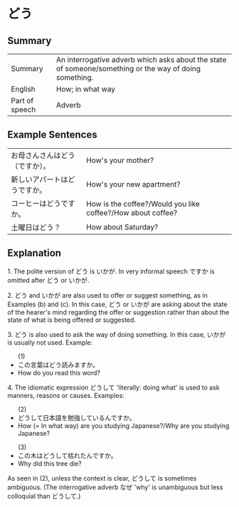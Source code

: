 # どう

## Summary

<table><tr>   <td>Summary</td>   <td>An interrogative adverb which asks about the state of someone/something or the way of doing something.</td></tr><tr>   <td>English</td>   <td>How; in what way</td></tr><tr>   <td>Part of speech</td>   <td>Adverb</td></tr></table>

## Example Sentences

<table><tr>   <td>お母さんさんはどう（ですか）。</td>   <td>How's your mother?</td></tr><tr>   <td>新しいアパートはどうですか。</td>   <td>How's your new apartment?</td></tr><tr>   <td>コーヒーはどうですか。</td>   <td>How is the coffee?/Would you like coffee?/How about coffee?</td></tr><tr>   <td>土曜日はどう？</td>   <td>How about Saturday?</td></tr></table>

## Explanation

<p>1. The polite version of <span class="cloze">どう</span> is いかが. In very informal speech ですか is omitted after <span class="cloze">どう</span> or いかが.</p>  <p>2. <span class="cloze">どう</span> and いかが are also used to offer or suggest something, as in Examples (b) and (c). In this case, <span class="cloze">どう</span> or いかが are asking about the state of the hearer's mind regarding the offer or suggestion rather than about the state of what is being offered or suggested.</p>  <p>3. <span class="cloze">どう</span> is also used to ask the way of doing something. In this case, いかが is usually not used. Example:</p>  <ul>(1) <li>この言葉は<span class="cloze">どう</span>読みますか。</li> <li>How do you read this word?</li> </ul>  <p>4. The idiomatic expression <span class="cloze">どう</span>して 'literally: doing what' is used to ask manners, reasons or causes. Examples:</p>  <ul>(2) <li><span class="cloze">どう</span>して日本語を勉強しているんですか。</li> <li>How (= In what way) are you studying Japanese?/Why are you studying Japanese?</li> </ul>  <ul>(3) <li>この木は<span class="cloze">どう</span>して枯れたんですか。</li> <li>Why did this tree die?</li> </ul>  <p>As seen in (2), unless the context is clear, <span class="cloze">どう</span>して is sometimes ambiguous. (The interrogative adverb なぜ 'why' is unambiguous but less colloquial than <span class="cloze">どう</span>して.)</p>


